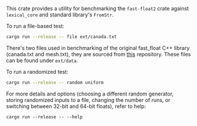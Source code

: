 This crate provides a utility for benchmarking the `fast-float2` crate against
`lexical_core` and standard library's `FromStr`.

To run a file-based test:

```sh
cargo run --release -- file ext/canada.txt
```

There's two files used in benchmarking of the original fast_float C++ library
(canada.txt and mesh.txt), they are sourced from
[this](https://github.com/lemire/simple_fastfloat_benchmark) repository. These
files can be found under `ext/data`.

To run a randomized test:

```sh
cargo run --release -- random uniform
```

For more details and options (choosing a different random generator, storing
randomized inputs to a file, changing the number of runs, or switching between
32-bit and 64-bit floats), refer to help:

```
cargo run --release -- --help
```
